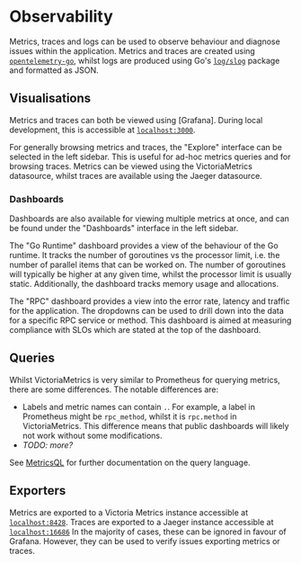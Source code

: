 # Observability

Metrics, traces and logs can be used to observe behaviour and diagnose issues
within the application. Metrics and traces are created using
[`opentelemetry-go`], whilst logs are produced using Go's [`log/slog`] package
and formatted as JSON.

[`opentelemetry-go`]: https://github.com/open-telemetry/opentelemetry-go
[`log/slog`]: https://pkg.go.dev/log/slog

## Visualisations

Metrics and traces can both be viewed using [Grafana]. During local development,
this is accessible at [`localhost:3000`].

For generally browsing metrics and traces, the "Explore" interface can be selected
in the left sidebar. This is useful for ad-hoc metrics queries and for browsing
traces. Metrics can be viewed using the VictoriaMetrics datasource, whilst
traces are available using the Jaeger datasource.

[`localhost:3000`]: http://localhost:3000/

### Dashboards

Dashboards are also available for viewing multiple metrics at once, and can be
found under the "Dashboards" interface in the left sidebar.

The "Go Runtime" dashboard provides a view of the behaviour of the Go runtime.
It tracks the number of goroutines vs the processor limit, i.e. the number of
parallel items that can be worked on. The number of goroutines will typically be
higher at any given time, whilst the processor limit is usually static.
Additionally, the dashboard tracks memory usage and allocations.

The "RPC" dashboard provides a view into the error rate, latency and traffic for
the application. The dropdowns can be used to drill down into the data for a
specific RPC service or method. This dashboard is aimed at measuring compliance
with SLOs which are stated at the top of the dashboard.

## Queries

Whilst VictoriaMetrics is very similar to Prometheus for querying metrics, there
are some differences. The notable differences are:

- Labels and metric names can contain `.`. For example, a label in Prometheus
  might be `rpc_method`, whilst it is `rpc.method` in VictoriaMetrics. This
  difference means that public dashboards will likely not work without some
  modifications.
- _TODO: more?_

See [MetricsQL] for further documentation on the query language.

[MetricsQL]: https://docs.victoriametrics.com/metricsql/

## Exporters

Metrics are exported to a Victoria Metrics instance accessible at
[`localhost:8428`]. Traces are exported to a Jaeger instance accessible at
[`localhost:16686`] In the majority of cases, these can be ignored in favour of
Grafana. However, they can be used to verify issues exporting metrics or
traces.

[`localhost:8428`]: http://localhost:8428
[`localhost:16686`]: http://localhost:16686/
